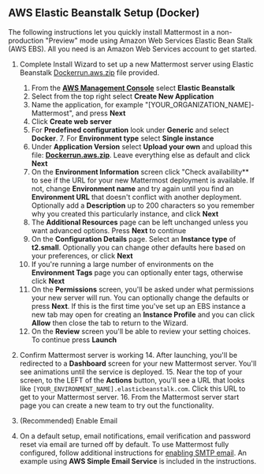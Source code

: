 
## AWS Elastic Beanstalk Setup (Docker)

The following instructions let you quickly install Mattermost in a non-production "Preview" mode using Amazon Web Services Elastic Bean Stalk (AWS EBS). All you need is an Amazon Web Services account to get started. 

1. Complete Install Wizard to set up a new Mattermost server using Elastic Beanstalk [Dockerrun.aws.zip](https://github.com/mattermost/platform/raw/master/docker/1.0/Dockerrun.aws.zip) file provided. 
	1. From the [**AWS Management Console**](https://aws.amazon.com/console/) select **Elastic Beanstalk**
	2. Select from the top right select **Create New Application**
	3. Name the application, for example "[YOUR_ORGANIZATION_NAME]-Mattermost", and press **Next**
	4. Click **Create web server**
	6. For **Predefined configuration** look under **Generic** and select **Docker**. 
	   7. For **Environment type** select **Single instance**
	7. Under **Application Version** select **Upload your own** and upload this file: [**Dockerrun.aws.zip**](https://github.com/mattermost/platform/raw/master/docker/1.0/Dockerrun.aws.zip). Leave everything else as default and click **Next**
	8. On the **Environment Information** screen click "Check availability** to see if the URL for your new Mattermost deployment is available. If not, change **Environment name** and try again until you find an **Environment URL** that doesn't conflict with another deployment. Optionally add a **Description** up to 200 characters so you remember why you created this particularly instance, and click **Next**
	9. The **Additional Resources** page can be left unchanged unless you want advanced options. Press **Next** to continue
	10. On the **Configuration Details** page. Select an **Instance type** of **t2.small**. Optionally you can change other defaults here based on your preferences, or click **Next**
	12. If you're running a large number of environments on the **Environment Tags** page you can optionally enter tags, otherwise click **Next**
	13. On the **Permissions** screen, you'll be asked under what permissions your new server will run. You can optionally change the defaults or press **Next**. If this is the first time you've set up an EBS instance a new tab may open for creating an **Instance Profile** and you can click **Allow** then close the tab to return to the Wizard. 
	13. On the **Review** screen you'll be able to review your setting choices. To continue press **Launch**

2. Confirm Mattermost server is working
	14. After launching, you'll be redirected to a **Dashboard** screen for your new Mattermost server. You'll see animations until the service is deployed. 
	15. Near the top of your screen, to the LEFT of the **Actions** button, you'll see a URL that looks like `[YOUR_ENVIRONMENT_NAME].elasticbeanstalk.com`. Click this URL to get to your Mattermost server. 
	16. From the Mattermost server start page you can create a new team to try out the functionality. 
	
3. (Recommended) Enable Email  
  4. On a default setup, email notifications, email verification and password reset via email are turned off by default. To use Mattermost fully configured, follow additional instructions for [enabling SMTP email](SMTP-Email-Setup.md). An example using **AWS Simple Email Service** is included in the instructions.
